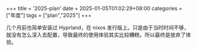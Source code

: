 +++
title = '2025-plan'
date = 2025-01-05T01:02:29+08:00
categories = ["年度"]
tags = ["plan","2025"]
+++

几个月前也简单安装过 Hyprland，在 nixos 发行版上。只是由于当时时间不够，就没有怎么深入去配置，导致最终的使用体验其实比较糟糕。所以最终是放弃了体验。